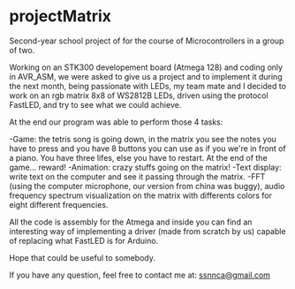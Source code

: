 # projectMatrix

Second-year school project of for the course of Microcontrollers in a group of two.

Working on an STK300 developement board (Atmega 128) and coding only in AVR_ASM, we were asked to give us a project and to implement it during the next month, being passionate with LEDs, my team mate and I decided to work on an rgb matrix 8x8 of WS2812B LEDs, driven using the protocol FastLED, and try to see what we could achieve. 

At the end our program was able to perform those 4 tasks:

-Game: the tetris song is going down, in the matrix you see the notes you have to press and you have 8 buttons you can use as if you we're in front of a piano. You have three lifes, else you have to restart. At the end of the game... reward!
-Animation: crazy stuffs going on the matrix!
-Text display: write text on the computer and see it passing through the matrix.
-FFT (using the computer microphone, our version from china was buggy), audio frequency spectrum visualization on the matrix with differents colors for eight different frequencies.

All the code is assembly for the Atmega and inside you can find an interesting way of implementing a driver (made from scratch by us) capable of replacing what FastLED is for Arduino.

Hope that could be useful to somebody.

If you have any question, feel free to contact me at: ssnnca@gmail.com
